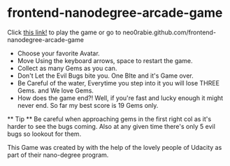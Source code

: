 frontend-nanodegree-arcade-game
===============================
Click  [this link!](http://neo0rabie.github.io/frontend-nanodegree-arcade-game/) to play the game or go to neo0rabie.github.com/frontend-nanodegree-arcade-game

- Choose your favorite Avatar.
- Move Using the keyboard arrows, space to restart the game.
- Collect as many Gems as you can.
- Don't Let the Evil Bugs bite you. One BIte and it's Game over.
- Be Careful of the water, Everytime you step into it you will lose THREE Gems. and We love Gems.
- How does the game end?! Well, if you're fast and lucky enough it might never end. So far my best score is 19 Gems only.

** Tip ** Be careful when approaching gems in the first right col as it's harder to see the bugs coming. Also at any given time there's only 5 evil bugs so lookout for them.

This Game was created by with the help of the lovely people of Udacity as part of their nano-degree program. 
